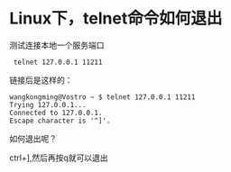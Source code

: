 # Linux下，telnet命令如何退出

测试连接本地一个服务端口

```shell
 telnet 127.0.0.1 11211
```

链接后是这样的：

```shell
wangkongming@Vostro ~ $ telnet 127.0.0.1 11211
Trying 127.0.0.1...
Connected to 127.0.0.1.
Escape character is '^]'.
```

 

如何退出呢？　

ctrl+],然后再按q就可以退出